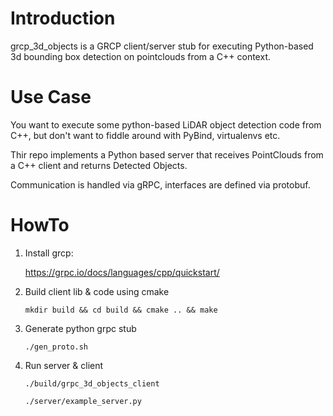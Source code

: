 # Introduction
grcp_3d_objects is a GRCP client/server stub for executing Python-based 3d bounding box detection on pointclouds from a C++ context.

# Use Case
You want to execute some python-based LiDAR object detection code from C++, but don't want to fiddle around with PyBind, virtualenvs etc.

Thir repo implements a Python based server that receives PointClouds from a C++ client and returns Detected Objects.

Communication is handled via gRPC, interfaces are defined via protobuf.

# HowTo
1. Install grcp:

    https://grpc.io/docs/languages/cpp/quickstart/

2. Build client lib & code using cmake 
   
   `mkdir build && cd build && cmake .. && make`

3. Generate python grpc stub

   `./gen_proto.sh`

4. Run server & client
   
   `./build/grpc_3d_objects_client`

   `./server/example_server.py`